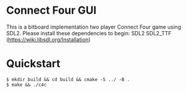 # Connect Four GUI
This is a bitboard implementation two player Connect Four game using SDL2. Please install these dependencies to begin:
SDL2
SDL2_TTF
(https://wiki.libsdl.org/Installation)

# Quickstart 
```
$ mkdir build && cd build && cmake -S ../ -B .
$ make && ./c4c
```
